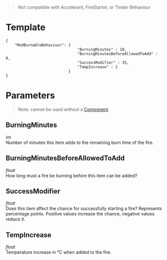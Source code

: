 > Not compatible with Accelerant, FireStarter, or Tinder Behaviour

# Template
```
{
    "ModBurnableBehaviour": {
                                "BurningMinutes" : 18,
                                "BurningMinutesBeforeAllowedToAdd" : 0,
                                "SuccessModifier" : 35,
                                "TempIncrease" : 2
                            }
}
```

# Parameters

> Note: cannot be used without a [Component](Basic-Information-about-Components.md).

## BurningMinutes
*int*<br/>
Number of minutes this item adds to the remaining burn time of the fire.

## BurningMinutesBeforeAllowedToAdd
*float*<br/>
How long must a fire be burning before this item can be added?

## SuccessModifier
*float*<br/>
Does this item affect the chance for successfully starting a fire? Represents percentage points. Positive values increase the chance, negative values reduce it.

## TempIncrease
*float*<br/>
Temperature increase in °C when added to the fire.
